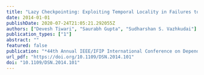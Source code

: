 ```yaml
---
title: "Lazy Checkpointing: Exploiting Temporal Locality in Failures to Mitigate Checkpointing Overheads on Extreme-Scale Systems"
date: 2014-01-01
publishDate: 2020-07-24T21:05:21.292055Z
authors: ["Devesh Tiwari", "Saurabh Gupta", "Sudharshan S. Vazhkudai"]
publication_types: ["1"]
abstract: ""
featured: false
publication: "*44th Annual IEEE/IFIP International Conference on Dependable Systems and Networks, DSN 2014, Atlanta, GA, USA, June 23-26, 2014*"
url_pdf: "https://doi.org/10.1109/DSN.2014.101"
doi: "10.1109/DSN.2014.101"
---
```



